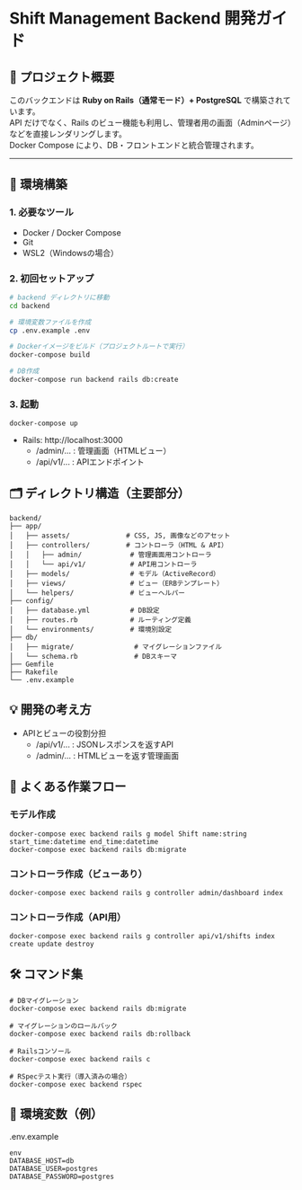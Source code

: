 # Shift Management Backend 開発ガイド

## 📌 プロジェクト概要
このバックエンドは **Ruby on Rails（通常モード）+ PostgreSQL** で構築されています。  
API だけでなく、Rails のビュー機能も利用し、管理者用の画面（Adminページ）などを直接レンダリングします。  
Docker Compose により、DB・フロントエンドと統合管理されます。

---

## 🚀 環境構築

### 1. 必要なツール
- Docker / Docker Compose
- Git
- WSL2（Windowsの場合）

### 2. 初回セットアップ
```bash
# backend ディレクトリに移動
cd backend

# 環境変数ファイルを作成
cp .env.example .env

# Dockerイメージをビルド（プロジェクトルートで実行）
docker-compose build

# DB作成
docker-compose run backend rails db:create
```

### 3. 起動
```
docker-compose up
```
- Rails: http://localhost:3000
  - /admin/... : 管理画面（HTMLビュー）
  - /api/v1/... : APIエンドポイント

## 🗂 ディレクトリ構造（主要部分）
```
backend/
├── app/
│   ├── assets/              # CSS, JS, 画像などのアセット
│   ├── controllers/         # コントローラ（HTML & API）
│   │   ├── admin/            # 管理画面用コントローラ
│   │   └── api/v1/           # API用コントローラ
│   ├── models/               # モデル（ActiveRecord）
│   ├── views/                # ビュー（ERBテンプレート）
│   └── helpers/              # ビューヘルパー
├── config/
│   ├── database.yml          # DB設定
│   ├── routes.rb             # ルーティング定義
│   └── environments/         # 環境別設定
├── db/
│   ├── migrate/               # マイグレーションファイル
│   └── schema.rb              # DBスキーマ
├── Gemfile
├── Rakefile
└── .env.example

```

## 💡 開発の考え方
- APIとビューの役割分担
  - /api/v1/... : JSONレスポンスを返すAPI
  - /admin/... : HTMLビューを返す管理画面

## 🔄 よくある作業フロー
### モデル作成
```
docker-compose exec backend rails g model Shift name:string start_time:datetime end_time:datetime
docker-compose exec backend rails db:migrate
```
### コントローラ作成（ビューあり）
```
docker-compose exec backend rails g controller admin/dashboard index
```
### コントローラ作成（API用）
```
docker-compose exec backend rails g controller api/v1/shifts index create update destroy
```

## 🛠 コマンド集
```
# DBマイグレーション
docker-compose exec backend rails db:migrate

# マイグレーションのロールバック
docker-compose exec backend rails db:rollback

# Railsコンソール
docker-compose exec backend rails c

# RSpecテスト実行（導入済みの場合）
docker-compose exec backend rspec
```

## 📜 環境変数（例）
.env.example
```
env
DATABASE_HOST=db
DATABASE_USER=postgres
DATABASE_PASSWORD=postgres
```